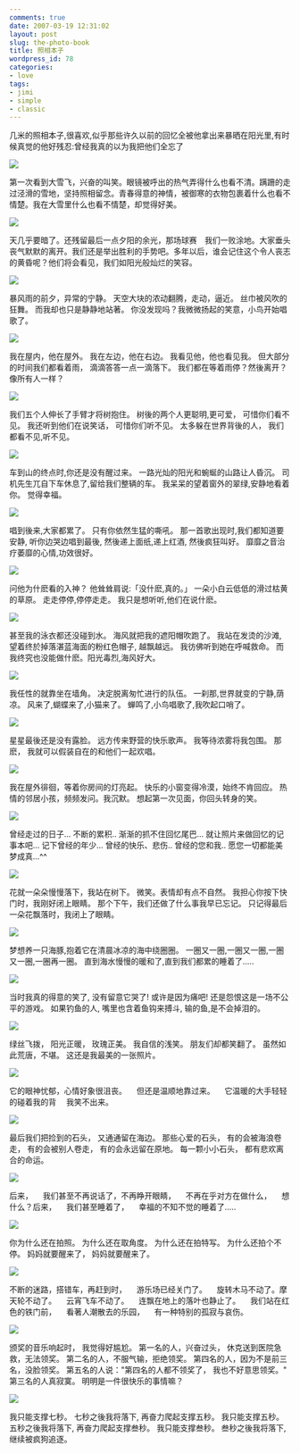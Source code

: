 ```yaml
---
comments: true
date: 2007-03-19 12:31:02
layout: post
slug: the-photo-book
title: 照相本子
wordpress_id: 78
categories:
- love
tags:
- jimi
- simple
- classic
---
```


几米的照相本子,很喜欢,似乎那些许久以前的回忆全被他拿出来暴晒在阳光里,有时候真觉的他好残忍:曾经我真的以为我把他们全忘了

![](http://dobila.info/wp-content/uploads/2008/03/z01.jpg)

第一次看到大雪飞，兴奋的叫笑。眼镜被呼出的热气弄得什么也看不清。蹒跚的走过泾滑的雪地，坚持照相留念。青春得意的神情，被御寒的衣物包裹着什么也看不情楚。我在大雪里什么也看不情楚，却觉得好美。


![](http://dobila.info/wp-content/uploads/2008/03/z02.jpg)

天几乎要暗了。还残留最后一点夕阳的余光，那场球赛　我们一败涂地。大家垂头丧气默默的离开。我们还是举出胜利的手势吧。多年以后，谁会记住这个令人丧志的黄昏呢？他们将会看见，我们如阳光般灿烂的笑容。

![](http://dobila.info/wp-content/uploads/2008/03/z03.jpg)

暴风雨的前夕，异常的宁静。 天空大块的浓动翻腾，走动，逼近。 丝巾被风吹的狂舞。 而我却也只是静静地站著。 你没发现吗？我微微扬起的笑意，小鸟开始唱歌了。

![](http://dobila.info/wp-content/uploads/2008/03/z04.jpg)

我在屋内，他在屋外。 我在左边，他在右边。 我看见他，他也看见我。 但大部分的时间我们都看着雨， 滴滴答答一点一滴落下。 我们都在等着雨停？然後离开？ 像所有人一样？

![](http://dobila.info/wp-content/uploads/2008/03/z05.jpg)

我们五个人伸长了手臂才将树抱住。 树後的两个人更聪明,更可爱， 可惜你们看不见。 我还听到他们在说笑话， 可惜你们听不见。 太多躲在世界背後的人， 我们都看不见,听不见。

![](http://dobila.info/wp-content/uploads/2008/03/z06.jpg)

车到山的终点时,你还是没有醒过来。 一路光灿的阳光和蜿蜒的山路让人昏沉。 司机先生兀自下车休息了,留给我们整辆的车。 我呆呆的望着窗外的翠绿,安静地看着你。 觉得幸福。

![](http://dobila.info/wp-content/uploads/2008/03/z07.jpg)

唱到後来,大家都累了。 只有你依然生猛的嘶吼。 那一首歌出现时,我们都知道要安静, 听你边哭边唱到最後, 然後递上面纸,递上红酒, 然後疯狂叫好。 靡靡之音治疗萎靡的心情,功效很好。

![](http://dobila.info/wp-content/uploads/2008/03/z08.jpg)

问他为什麽看的入神？ 他耸耸肩说:「没什麽,真的。」 一朵小白云低低的滑过枯黄的草原。 走走停停,停停走走。 我只是想听听,他们在说什麽。

![](http://dobila.info/wp-content/uploads/2008/03/z09.jpg)

甚至我的泳衣都还没碰到水。 海风就把我的遮阳帽吹跑了。 我站在发烫的沙滩, 望着终於掉落湛蓝海面的粉红色帽子, 越飘越远。 我彷佛听到她在呼喊救命。 而我终究也没能做什麽。阳光毒烈,海风好大。

![](http://dobila.info/wp-content/uploads/2008/03/z10.jpg)

我任性的就靠坐在墙角。 决定脱离匆忙进行的队伍。 一刹那,世界就变的宁静,荫凉。 风来了,蝴蝶来了,小猫来了。 蝉鸣了,小鸟唱歌了,我吹起口哨了。

![](http://dobila.info/wp-content/uploads/2008/03/z11.jpg)

星星最後还是没有露脸。 远方传来野营的快乐歌声。 我等待浓雾将我包围。 那麽， 我就可以假装自在的和他们一起欢唱。

![](http://dobila.info/wp-content/uploads/2008/03/z12.jpg)

我在屋外徘徊，等着你房间的灯亮起。 快乐的小窗变得冷漠，始终不肯回应。 热情的邻居小孩，频频发问。我沉默。 想起第一次见面，你回头转身的笑。

![](http://dobila.info/wp-content/uploads/2008/03/z13.jpg)

曾经走过的日子...  不断的累积..  渐渐的抓不住回忆尾巴...  就让照片来做回忆的记事本吧...  记下曾经的年少...  曾经的快乐、悲伤..  曾经的您和我..  愿您一切都能美梦成真...^^ 

![](http://dobila.info/wp-content/uploads/2008/03/z18.jpg)

花就一朵朵慢慢落下，我站在树下。 微笑。表情却有点不自然。 我担心你按下快门时，我刚好闭上眼睛。 那个下午，我们还做了什么事我早已忘记。 只记得最后一朵花飘落时，我闭上了眼睛。

![](http://dobila.info/wp-content/uploads/2008/03/z19.jpg)

梦想养一只海豚,抱着它在清晨冰凉的海中绕圈圈。 一圈又一圈,一圈又一圈,一圈又一圈,一圈再一圈。 直到海水慢慢的暖和了,直到我们都累的睡着了.....  

![](http://dobila.info/wp-content/uploads/2008/03/z20.jpg)

当时我真的得意的笑了, 没有留意它哭了!  或许是因为痛吧!  还是怨恨这是一场不公平的游戏。 如果钓鱼的人, 嘴里也含着鱼钩来搏斗, 输的鱼,是不会掉泪的。

![](http://dobila.info/wp-content/uploads/2008/03/z21-294x300.jpg)

绿丝飞拨， 阳光正暖， 玫瑰正美。 我自信的浅笑。 朋友们却都笑翻了。 虽然如此荒唐，不堪。 这还是我最美的一张照片。 

![](http://dobila.info/wp-content/uploads/2008/03/z21-294x300.jpg)

它的眼神忧郁，心情好象很沮丧。 　但还是温顺地靠过来。 　它温暖的大手轻轻的碰着我的背 　我笑不出来。

![](http://dobila.info/wp-content/uploads/2008/03/z23.jpg)

最后我们把捡到的石头， 又通通留在海边。 那些心爱的石头， 有的会被海浪卷走， 有的会被别人卷走， 有的会永远留在原地。 每一颗小小石头， 都有悲欢离合的命运。

![](http://dobila.info/wp-content/uploads/2008/03/z24-300x300.jpg)

后来， 　我们甚至不再说话了，不再睁开眼睛， 　不再在乎对方在做什么， 　想什么？后来， 　我们甚至睡着了， 　幸福的不知不觉的睡着了.....

![](http://dobila.info/wp-content/uploads/2008/03/z25.jpg)

你为什么还在拍照。 为什么还在取角度。 为什么还在拍特写。 为什么还拍个不停。 妈妈就要醒来了， 妈妈就要醒来了。

![](http://dobila.info/wp-content/uploads/2008/03/z26.jpg)

不断的迷路，搭错车，再赶到时， 　游乐场已经关门了。 　旋转木马不动了。摩天轮不动了。 　云宵飞车不动了。 　连飘在地上的落叶也静止了。 　我们站在红色的铁门前， 　看著人潮散去的乐园， 　有一种特别的孤寂与哀伤。

![](http://dobila.info/wp-content/uploads/2008/03/z27.jpg)

颁奖的音乐响起时， 我觉得好尴尬。 第一名的人，兴奋过头， 休克送到医院急救，无法领奖。 第二名的人，不服气输，拒绝领奖。 第四名的人，因为不是前三名，没脸领奖。 第五名的人说："第四名的人都不领奖了， 我也不好意思领奖。" 第三名的人真寂寞。 明明是一件很快乐的事情嘛？ 

[![](http://dobila.info/wp-content/uploads/2008/03/z28.jpg)](http://dobila.info/wp-content/uploads/2008/03/z28.jpg)

我只能支撑七秒。 七秒之後我将落下, 再奋力爬起支撑五秒。 我只能支撑五秒。 五秒之後我将落下, 再奋力爬起支撑叁秒。 我只能支撑叁秒。 叁秒之後我将落下, 继续被疯狗追逐。


